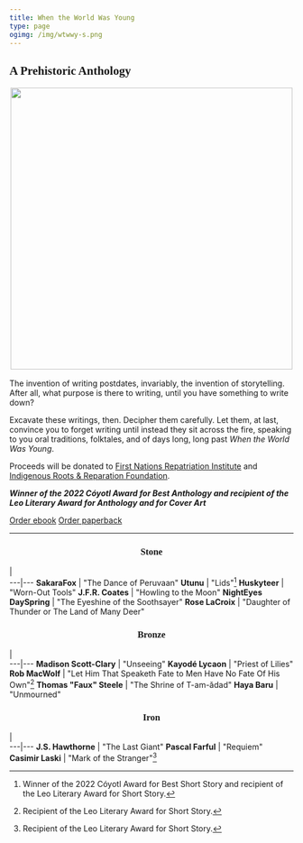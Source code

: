```yaml
---
title: When the World Was Young
type: page
ogimg: /img/wtwwy-s.png
---
```


<style>
main h1, h2, h3 {
    font-family: "Reggae One";
}
h3 {
    text-align: center;
}
</style>

## A Prehistoric Anthology

<img src="/img/wtwwy.png" style="margin: 0 auto; display: block; width: 500px; max-width: 100%; margin-bottom: 1rem;">

The invention of writing postdates, invariably, the invention of storytelling. After all, what purpose is there to writing, until you have something to write down?

Excavate these writings, then. Decipher them carefully. Let them, at last, convince you to forget writing until instead they sit across the fire, speaking to you oral traditions, folktales, and of days long, long past *When the World Was Young*.

Proceeds will be donated to [First Nations Repatriation Institute](https://www.wearecominghome.org/) and [Indigenous Roots & Reparation Foundation](https://www.indigenousrrf.org/).

***Winner of the 2022 Cóyotl Award for Best Anthology and recipient of the Leo Literary Award for Anthology and for Cover Art***

<div class="buy">
<a href="https://makyo.itch.io/wtwwy" target="_blank">Order ebook</a>
<a href="https://makyo-ink.square.site/product/when-the-world-was-young-a-prehistoric-anthology/13">Order paperback</a>
</div>

-----

### Stone

   |   
---|---
**SakaraFox** | "The Dance of Peruvaan"
**Utunu** | "Lids"[^lids]
**Huskyteer** | "Worn-Out Tools"
**J.F.R. Coates** | "Howling to the Moon"
**NightEyes DaySpring** | "The Eyeshine of the Soothsayer"
**Rose LaCroix** | "Daughter of Thunder or The Land of Many Deer"

### Bronze

   |   
---|---
**Madison Scott-Clary** | "Unseeing"
**Kayodé Lycaon** | "Priest of Lilies"
**Rob MacWolf** | "Let Him That Speaketh Fate to Men Have No Fate Of His Own"[^speaketh]
**Thomas "Faux" Steele** | "The Shrine of T-am-ădad"
**Haya Baru** | "Unmourned"

### Iron

   |   
---|---
**J.S. Hawthorne** | "The Last Giant"
**Pascal Farful** | "Requiem"
**Casimir Laski** | "Mark of the Stranger"[^stranger]


[^lids]: Winner of the 2022 Cóyotl Award for Best Short Story and recipient of the Leo Literary Award for Short Story.

[^speaketh]: Recipient of the Leo Literary Award for Short Story.

[^stranger]: Recipient of the Leo Literary Award for Short Story.

